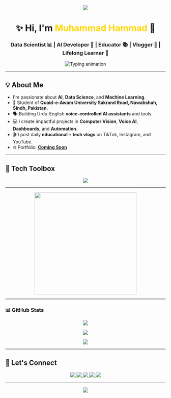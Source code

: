 <!-- 🌟 Soft Animated Header Banner -->
<p align="center">
  <img src="https://capsule-render.vercel.app/api?type=waving&color=800000&height=200&section=header&text=Welcome%20to%20Salar%20Mastoi's%20World&fontSize=38&fontAlign=50&fontColor=ffffff" />
</p>

<!-- 🙋 Name and Subtitle -->
<h1 align="center">✨ Hi, I'm <span style="color:#FFD700;">Muhammad Hammad</span> 💼</h1>
<h3 align="center">Data Scientist 📊 | AI Developer 🤖 | Educator 📚 | Vlogger 🎥 | Lifelong Learner 🔁</h3>

<!-- 💬 Typing Animation -->
<p align="center">
  <img src="https://readme-typing-svg.demolab.com?font=Fira+Code&size=22&pause=1000&center=true&vCenter=true&width=600&lines=Building+Smart+AI+Solutions;Crafting+Educational+Experiences;Creating+Content+that+Inspires;Python+%7C+ML+%7C+Computer+Vision+%7C+Voice+AI" alt="Typing animation" />
</p>

---

## 💡 About Me

-  I'm passionate about **AI**, **Data Science**, and **Machine Learning**.
- 🏫 Student of **Quaid-e-Awam University Sakrand Road, Nawabshah, Sindh, Pakistan**.
- 🗣️ Building Urdu-English **voice-controlled AI assistants** and tools.
- 💻 I create impactful projects in **Computer Vision**, **Voice AI**, **Dashboards**, and **Automation**.
- 🎬 I post daily **educational + tech vlogs** on TikTok, Instagram, and YouTube.
- 🌐 Portfolio: [**Coming Soon**](https://github.com/salarmastoi110)

---

## 🧰 Tech Toolbox

<p align="center">
  <img src="https://skillicons.dev/icons?i=python,opencv,tensorflow,pytorch,streamlit,docker,git,github,vscode,html,css,js,react,nextjs,tailwind,figma,excel" />
</p>

---

<!-- 🎥 Content Creation Animation -->
<p align="center">
  <img src="https://media.giphy.com/media/lP8xu5t2DLGG045H8F/giphy.gif" width="320px" />
</p>

---

### 📊 GitHub Stats

<p align="center">
  <img src="https://github-readme-streak-stats.herokuapp.com?user=hammadrehmani1020&theme=maroongold&hide_border=false" />
</p>

<p align="center">
  <img src="https://github-readme-stats.vercel.app/api?username=hammadrehmani1020&show_icons=true&theme=maroongold&hide_border=false&rank_icon=github" />
</p>

<p align="center">
  <img src="https://github-readme-stats.vercel.app/api/top-langs/?username=hammadrehmani1020&layout=compact&theme=maroongold&hide_border=false" />
</p>

---

## 🔗 Let's Connect

<p align="center">
  <a href="https://www.linkedin.com/in/hammadrehmani1020/">
    <img src="https://img.shields.io/badge/LinkedIn-%230A66C2.svg?style=for-the-badge&logo=linkedin&logoColor=white" />
  </a>
  <a href="https://www.instagram.com/hammadrehmani1020/">
    <img src="https://img.shields.io/badge/Instagram-%23E4405F.svg?style=for-the-badge&logo=instagram&logoColor=white" />
  </a>
  <a href="https://www.tiktok.com/@hammadrehmani1020">
    <img src="https://img.shields.io/badge/TikTok-%23000000.svg?style=for-the-badge&logo=tiktok&logoColor=white" />
  </a>
  <a href="https://github.com/hammadrehmani1020">
    <img src="https://img.shields.io/badge/GitHub-%23121011.svg?style=for-the-badge&logo=github&logoColor=white" />
  </a>
  <a href="https://youtube.com/@hammadrehmani1020">
    <img src="https://img.shields.io/badge/YouTube-%23FF0000.svg?style=for-the-badge&logo=youtube&logoColor=white" />
  </a>
</p>

---

<!-- 🌷 Footer Banner -->
<p align="center">
  <img src="https://capsule-render.vercel.app/api?type=waving&color=800000&height=120&section=footer" />
</p>
